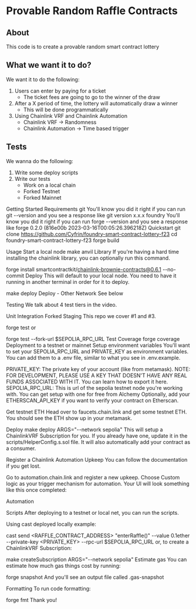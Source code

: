 # Provable Random Raffle Contracts

## About
This code is to create a provable random smart contract lottery

## What we want it to do?
We want it to do the following:

1. Users can enter by paying for a ticket
    - The ticket fees are going to go to the winner of the draw
2. After a X period of time, the lottery will automatically draw a winner
    - This will be done programmatically 
3. Using Chainlink VRF and Chainlink Automation
    - Chainlink VRF -> Randomness
    - Chainlink Automation -> Time based trigger

## Tests
We wanna do the following:

1. Write some deploy scripts
2. Write our tests
    - Work on a local chain
    - Forked Testnet
    - Forked Mainnet


Getting Started
Requirements
git
You'll know you did it right if you can run git --version and you see a response like git version x.x.x
foundry
You'll know you did it right if you can run forge --version and you see a response like forge 0.2.0 (816e00b 2023-03-16T00:05:26.396218Z)
Quickstart
git clone https://github.com/Cyfrin/foundry-smart-contract-lottery-f23
cd foundry-smart-contract-lottery-f23
forge build

Usage
Start a local node
make anvil
Library
If you're having a hard time installing the chainlink library, you can optionally run this command.

forge install smartcontractkit/chainlink-brownie-contracts@0.6.1 --no-commit
Deploy
This will default to your local node. You need to have it running in another terminal in order for it to deploy.

make deploy
Deploy - Other Network
See below

Testing
We talk about 4 test tiers in the video.

Unit
Integration
Forked
Staging
This repo we cover #1 and #3.

forge test
or

forge test --fork-url $SEPOLIA_RPC_URL
Test Coverage
forge coverage
Deployment to a testnet or mainnet
Setup environment variables
You'll want to set your SEPOLIA_RPC_URL and PRIVATE_KEY as environment variables. You can add them to a .env file, similar to what you see in .env.example.

PRIVATE_KEY: The private key of your account (like from metamask). NOTE: FOR DEVELOPMENT, PLEASE USE A KEY THAT DOESN'T HAVE ANY REAL FUNDS ASSOCIATED WITH IT.
You can learn how to export it here.
SEPOLIA_RPC_URL: This is url of the sepolia testnet node you're working with. You can get setup with one for free from Alchemy
Optionally, add your ETHERSCAN_API_KEY if you want to verify your contract on Etherscan.

Get testnet ETH
Head over to faucets.chain.link and get some testnet ETH. You should see the ETH show up in your metamask.

Deploy
make deploy ARGS="--network sepolia"
This will setup a ChainlinkVRF Subscription for you. If you already have one, update it in the scripts/HelperConfig.s.sol file. It will also automatically add your contract as a consumer.

Register a Chainlink Automation Upkeep
You can follow the documentation if you get lost.

Go to automation.chain.link and register a new upkeep. Choose Custom logic as your trigger mechanism for automation. Your UI will look something like this once completed:

Automation

Scripts
After deploying to a testnet or local net, you can run the scripts.

Using cast deployed locally example:

cast send <RAFFLE_CONTRACT_ADDRESS> "enterRaffle()" --value 0.1ether --private-key <PRIVATE_KEY> --rpc-url $SEPOLIA_RPC_URL
or, to create a ChainlinkVRF Subscription:

make createSubscription ARGS="--network sepolia"
Estimate gas
You can estimate how much gas things cost by running:

forge snapshot
And you'll see an output file called .gas-snapshot

Formatting
To run code formatting:

forge fmt
Thank you!
